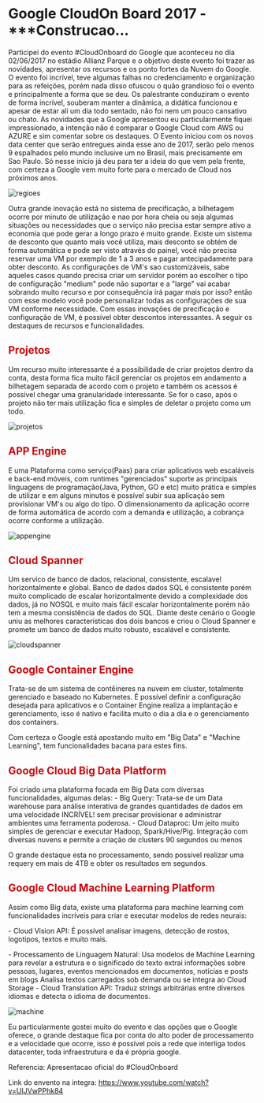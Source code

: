 # Google CloudOn Board 2017 - ***Construcao...

Participei do evento #CloudOnboard do Google que aconteceu no dia 02/06/2017 no estádio Allianz Parque e o objetivo deste evento foi trazer as novidades, apresentar os recursos e os ponto fortes da Nuvem do Google.
O evento foi incrível, teve algumas falhas no credenciamento e organização para as refeições, porém nada disso ofuscou o quão grandioso foi o evento e principalmente a forma que se deu. Os palestrante conduziram o evento de forma incrível, souberam manter a dinâmica, a didática funcionou e apesar de estar ali um dia todo sentado, não foi nem um pouco cansativo ou chato.
As novidades que a Google apresentou eu particularmente fiquei impressionado, a intenção não é comparar o Google Cloud com AWS ou AZURE e sim comentar sobre os destaques.
O Evento iniciou com os novos data center que serão entregues ainda esse ano de 2017, serão pelo menos 9 espalhados pelo mundo inclusive um no Brasil, mais precisamente em Sao Paulo. Só nesse início já deu para ter a ideia do que vem pela frente, com certeza a Google vem muito forte para o mercado de Cloud nos próximos anos.

![regioes](https://cloud.githubusercontent.com/assets/24530268/26766563/b3ba9eb0-496a-11e7-9239-d1383be63330.png)


Outra grande inovação está no sistema de precificação, a bilhetagem ocorre por minuto de utilização e nao por hora cheia ou seja algumas situações ou necessidades que o serviço não precisa estar sempre ativo a economia que pode gerar a longo prazo é muito grande. Existe um sistema de desconto que quanto mais você utiliza, mais desconto se obtém de forma automática e pode ser visto através do painel, você não precisa reservar uma VM por exemplo de 1 a 3 anos e pagar antecipadamente para obter desconto.
As configurações de VM's sao customizáveis, sabe aqueles casos quando precisa criar um servidor porém ao escolher o tipo de configuração "medium" pode não suportar e a "large" vai acabar sobrando muito recurso e por consequência irá pagar mais por isso? então com esse modelo você pode personalizar todas as configurações de sua VM conforme necessidade.
Com essas inovações de precificação e configuração de VM, é possível obter descontos interessantes. A seguir os destaques de recursos e funcionalidades.


<h2>
    <font color="#c9040a"> Projetos </font>
</h2>
Um recurso muito interessante é a possibilidade de criar projetos dentro da conta, desta forma fica muito fácil gerenciar os projetos em andamento a bilhetagem separada de acordo com o projeto e também os acessos é possível chegar uma granularidade interessante. Se for o caso, após o projeto não ter mais utilização fica e simples de deletar o projeto como um todo. 

![projetos](https://cloud.githubusercontent.com/assets/24530268/26782416/ed7e0556-49c9-11e7-877a-8814367ad6c2.png)


<h2>
    <font color="#c9040a"> APP Engine </font>
</h2>
E uma Plataforma como serviço(Paas) para criar aplicativos web escaláveis e back-end móveis, com runtimes "gerenciados" suporte as principais linguagens de programação(Java, Python, GO e etc) muito prática e simples de utilizar e em alguns minutos é possível subir sua aplicação sem provisionar VM's ou algo do tipo. O dimensionamento da aplicação ocorre de forma automática de acordo com a demanda e utilização, a cobrança ocorre conforme a utilização.

![appengine](https://cloud.githubusercontent.com/assets/24530268/26786162/04c5bde6-49dc-11e7-9dbf-1d3b072f35c8.png)


<h2>
    <font color="#c9040a"> Cloud Spanner </font>
</h2>
Um servico de banco de dados, relacional, consistente, escalavel horizontalmente e global. Banco de dados dados SQL é consistente porém muito complicado de escalar horizontalmente devido a complexidade dos dados, já no NOSQL e muito mais fácil escalar horizontalmente porém não tem a mesma consistência de dados do SQL. Diante deste cenário o Google uniu as melhores características dos dois bancos e criou o Cloud Spanner e promete um banco de dados muito robusto, escalável e consistente.

![cloudspanner](https://cloud.githubusercontent.com/assets/24530268/26782105/3a0b691a-49c8-11e7-8c90-a363f2a698cb.png)


<h2>
    <font color="#c9040a"> Google Container Engine </font>
</h2>
Trata-se de um sistema de contêineres na nuvem em cluster, totalmente gerenciado e baseado no Kubernetes. É possível definir a configuração desejada para aplicativos e o Container Engine realiza a implantação e gerenciamento, isso é nativo e facilita muito o dia a dia e o gerenciamento dos containers.

Com certeza o Google está apostando muito em "Big Data" e "Machine Learning", tem funcionalidades bacana para estes fins.


<h2>
    <font color="#c9040a"> Google Cloud Big Data Platform </font>
</h2>
Foi criado uma plataforma focada em Big Data com diversas funcionalidades, algumas delas:
- Big Query: Trata-se de um Data warehouse para análise interativa de grandes quantidades de dados em uma velocidade INCRÍVEL! sem precisar provisionar e administrar ambientes uma ferramenta poderosa.
- Cloud Dataproc: Um jeito muito simples de gerenciar e executar Hadoop, Spark/Hive/Pig. Integração com diversas nuvens e permite a criação de clusters 90 segundos ou menos

O grande destaque esta no processamento, sendo possivel realizar uma requery em mais de 4TB e obter os resultados em segundos.


<h2>
    <font color="#c9040a"> Google Cloud Machine Learning Platform </font>
</h2>
Assim como Big data, existe uma plataforma para machine learning com funcionalidades incríveis para criar e executar modelos de redes neurais:
<p>- Cloud Vision API: É possível analisar imagens, detecção de rostos, logotipos, textos e muito mais.<p />
- Processamento de Linguagem Natural: Usa modelos de Machine Learning para revelar a estrutura e o significado do texto extrai informações sobre pessoas, lugares, eventos mencionados em documentos, notícias e posts em blogs Analisa textos carregados sob demanda ou se integra ao Cloud Storage
- Cloud Translation API: Traduz strings arbitrárias entre diversos idiomas e detecta o idioma de documentos.

![machine](https://cloud.githubusercontent.com/assets/24530268/26789414/9d5d3afc-49e6-11e7-804b-a34a7a338685.png)

Eu particularmente gostei muito do evento e das opções que o Google oferece, o grande destaque fica por conta do alto poder de processamento e a velocidade que ocorre, isso é possível pois a rede que interliga todos datacenter, toda infraestrutura e da é própria google.

Referencia:
Apresentacao oficial do #CloudOnboard

Link do envento na integra:
https://www.youtube.com/watch?v=UIJVwPPhk84

